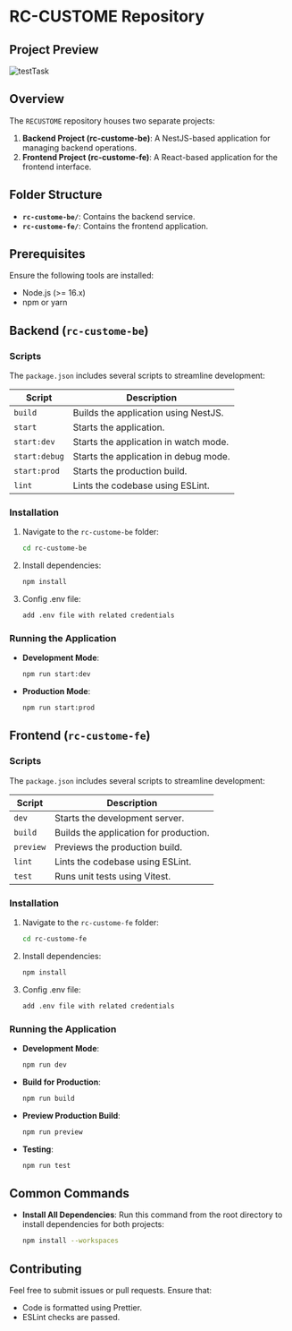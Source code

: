 # RC-CUSTOME Repository

## Project Preview
![testTask](https://github.com/user-attachments/assets/99fc0f21-198c-44e0-ad5d-8f5bb35e0da8)


## Overview

The `RECUSTOME` repository houses two separate projects:

1. **Backend Project (rc-custome-be)**: A NestJS-based application for managing backend operations.
2. **Frontend Project (rc-custome-fe)**: A React-based application for the frontend interface.

## Folder Structure

-   **`rc-custome-be/`**: Contains the backend service.
-   **`rc-custome-fe/`**: Contains the frontend application.

## Prerequisites

Ensure the following tools are installed:

-   Node.js (>= 16.x)
-   npm or yarn

## Backend (`rc-custome-be`)

### Scripts

The `package.json` includes several scripts to streamline development:

| Script        | Description                           |
| ------------- | ------------------------------------- |
| `build`       | Builds the application using NestJS.  |
| `start`       | Starts the application.               |
| `start:dev`   | Starts the application in watch mode. |
| `start:debug` | Starts the application in debug mode. |
| `start:prod`  | Starts the production build.          |
| `lint`        | Lints the codebase using ESLint.      |

### Installation

1. Navigate to the `rc-custome-be` folder:
    ```bash
    cd rc-custome-be
    ```
2. Install dependencies:
    ```bash
    npm install
    ```
3. Config .env file:
    ```bash
    add .env file with related credentials
    ```

### Running the Application

-   **Development Mode**:

    ```bash
    npm run start:dev
    ```

-   **Production Mode**:

    ```bash
    npm run start:prod
    ```

## Frontend (`rc-custome-fe`)

### Scripts

The `package.json` includes several scripts to streamline development:

| Script    | Description                            |
| --------- | -------------------------------------- |
| `dev`     | Starts the development server.         |
| `build`   | Builds the application for production. |
| `preview` | Previews the production build.         |
| `lint`    | Lints the codebase using ESLint.       |
| `test`    | Runs unit tests using Vitest.          |

### Installation

1. Navigate to the `rc-custome-fe` folder:
    ```bash
    cd rc-custome-fe
    ```
2. Install dependencies:
    ```bash
    npm install
    ```
3. Config .env file:
    ```bash
    add .env file with related credentials
    ```

### Running the Application

-   **Development Mode**:

    ```bash
    npm run dev
    ```

-   **Build for Production**:

    ```bash
    npm run build
    ```

-   **Preview Production Build**:

    ```bash
    npm run preview
    ```

-   **Testing**:
    ```bash
    npm run test
    ```

## Common Commands

-   **Install All Dependencies**:
    Run this command from the root directory to install dependencies for both projects:
    ```bash
    npm install --workspaces
    ```

## Contributing

Feel free to submit issues or pull requests. Ensure that:

-   Code is formatted using Prettier.
-   ESLint checks are passed.
